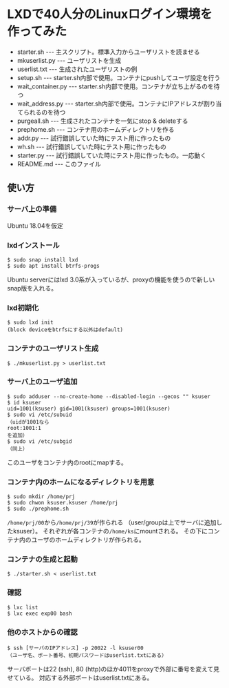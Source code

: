 # LXDで40人分のLinuxログイン環境を作ってみた

* starter.sh --- 主スクリプト。標準入力からユーザリストを読ませる
* mkuserlist.py --- ユーザリストを生成
* userlist.txt --- 生成されたユーザリストの例
* setup.sh --- starter.sh内部で使用。コンテナにpushしてユーザ設定を行う
* wait_container.py --- starter.sh内部で使用。コンテナが立ち上がるのを待つ
* wait_address.py --- starter.sh内部で使用。コンテナにIPアドレスが割り当てられるのを待つ
* purgeall.sh --- 生成されたコンテナを一気にstop & deleteする
* prephome.sh --- コンテナ用のホームディレクトリを作る
* addr.py --- 試行錯誤していた時にテスト用に作ったもの
* wh.sh --- 試行錯誤していた時にテスト用に作ったもの
* starter.py --- 試行錯誤していた時にテスト用に作ったもの。一応動く
* README.md --- このファイル

## 使い方
### サーバ上の準備
Ubuntu 18.04を仮定

### lxdインストール
```
$ sudo snap install lxd
$ sudo apt install btrfs-progs
```
Ubuntu serverにはlxd 3.0系が入っているが、proxyの機能を使うので新しいsnap版を入れる。

### lxd初期化
```
$ sudo lxd init
(block deviceをbtrfsにする以外はdefault)
```

### コンテナのユーザリスト生成
```
$ ./mkuserlist.py > userlist.txt
```

### サーバ上のユーザ追加
```
$ sudo adduser --no-create-home --disabled-login --gecos "" ksuser
$ id ksuser
uid=1001(ksuser) gid=1001(ksuser) groups=1001(ksuser)
$ sudo vi /etc/subuid
（uidが1001なら
root:1001:1
を追加）
$ sudo vi /etc/subgid
（同上）
```

このユーザをコンテナ内のrootにmapする。

### コンテナ内のホームになるディレクトリを用意
```
$ sudo mkdir /home/prj
$ sudo chwon ksuser.ksuser /home/prj
$ sudo ./prephome.sh
```

`/home/prj/00`から`/home/prj/39`が作られる
（user/groupは上でサーバに追加したksuser）。
それぞれが各コンテナの`/home/ks`にmountされる。
その下にコンテナ内のユーザのホームディレクトリが作られる。

### コンテナの生成と起動
```
$ ./starter.sh < userlist.txt
```

### 確認
```
$ lxc list
$ lxc exec exp00 bash
```

### 他のホストからの確認
```
$ ssh [サーバのIPアドレス] -p 20022 -l ksuser00
（ユーザ名、ポート番号、初期パスワードはuserlist.txtにある）
```
サーバポートは22 (ssh), 80 (http)のほか4011をproxyで外部に番号を変えて見せている。
対応する外部ポートはuserlist.txtにある。
